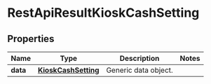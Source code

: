 
# RestApiResultKioskCashSetting

## Properties
Name | Type | Description | Notes
------------ | ------------- | ------------- | -------------
**data** | [**KioskCashSetting**](KioskCashSetting.md) | Generic data object. | 



